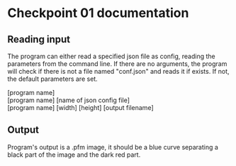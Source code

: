 # Checkpoint 01 documentation

## Reading input

The program can either read a specified json file as config, reading the parameters from the command line. If there are no arguments, the program will check if there is not a file named "conf.json" and reads it if exists. If not, the default parameters are set.

\[program name\]  
\[program name\] \[name of json config file\]  
\[program name\] \[width\] \[height\] \[output filename\]  

## Output

Program's output is a .pfm image, it should be a blue curve separating a black part of the image and the dark red part.
